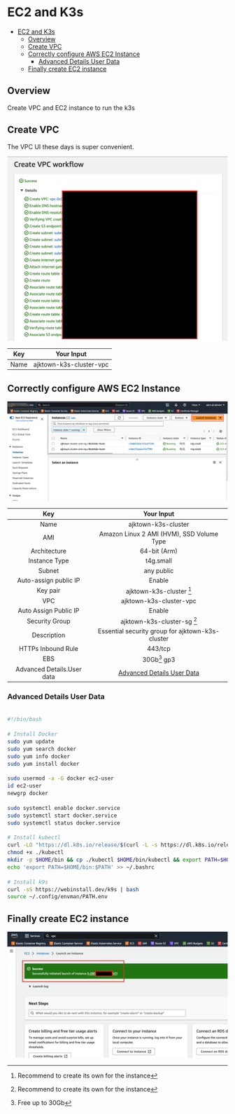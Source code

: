 # EC2 and K3s

<!-- TOC -->

- [EC2 and K3s](#ec2-and-k3s)
  - [Overview](#overview)
  - [Create VPC](#create-vpc)
  - [Correctly configure AWS EC2 Instance](#correctly-configure-aws-ec2-instance)
    - [Advanced Details User Data](#advanced-details-user-data)
  - [Finally create EC2 instance](#finally-create-ec2-instance)

<!-- /TOC -->

## Overview

Create VPC and EC2 instance to run the k3s


## Create VPC

The VPC UI these days is super convenient.

![vpc_automatic_creation_ui](./assets/vpc_automatic_creation_ui.png)

| Key  |       Your Input        |
|:----:|:-----------------------:|
| Name | ajktown-k3s-cluster-vpc |


## Correctly configure AWS EC2 Instance

![ec2_main](./assets/ec2_main.png)


|            Key             |                        Your Input                         |
|:--------------------------:|:---------------------------------------------------------:|
|            Name            |                    ajktown-k3s-cluster                    |
|            AMI             |         Amazon Linux 2 AMI (HVM), SSD Volume Type         |
|        Architecture        |                       64-bit (Arm)                        |
|       Instance Type        |                         t4g.small                         |
|           Subnet           |                        any public                         |
|   Auto-assign public IP    |                          Enable                           |
|          Key pair          |                 ajktown-k3s-cluster [^2]                  |
|            VPC             |                  ajktown-k3s-cluster-vpc                  |
|   Auto Assign Public IP    |                          Enable                           |
|       Security Group       |                ajktown-k3s-cluster-sg [^2]                |
|        Description         |     Essential security group for ajktown-k3s-cluster      |
|     HTTPs Inbound Rule     |                          443/tcp                          |
|            EBS             |                       30Gb[^3] gp3                        |
| Advanced Details.User data | [Advanced Details User Data](#advanced-details-user-data) |


### Advanced Details User Data
```sh

#!/bin/bash

# Install Docker
sudo yum update
sudo yum search docker
sudo yum info docker
sudo yum install docker

sudo usermod -a -G docker ec2-user
id ec2-user
newgrp docker

sudo systemctl enable docker.service
sudo systemctl start docker.service
sudo systemctl status docker.service

# Install kubectl
curl -LO "https://dl.k8s.io/release/$(curl -L -s https://dl.k8s.io/release/stable.txt)/bin/linux/arm64/kubectl"
chmod +x ./kubectl
mkdir -p $HOME/bin && cp ./kubectl $HOME/bin/kubectl && export PATH=$HOME/bin:$PATH
echo 'export PATH=$HOME/bin:$PATH' >> ~/.bashrc

# Install k9s
curl -sS https://webinstall.dev/k9s | bash
source ~/.config/envman/PATH.env

```



## Finally create EC2 instance
![instance_created](./assets/instance_created.png)



<!-- Footnote -->


[^2]: Recommend to create its own for the instance

[^3]: Free up to 30Gb



<!-- Footnote -->